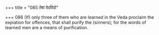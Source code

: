+++
title = "085 तेषां वेदविदो"

+++
086	(If) only three of them who are learned in the Veda proclaim the expiation for offences, that shall purify the (sinners); for the words of learned men are a means of purification.